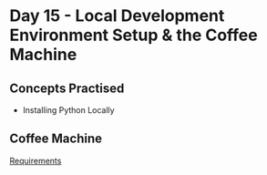 # Day 15 - Local Development Environment Setup & the Coffee Machine
## Concepts Practised
- Installing Python Locally
## Coffee Machine
[Requirements](https://github.com/mgiammal/100daysofcode/tree/main/day15/Coffee+Machine+Program+Requirements.pdf)